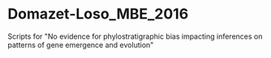 # Domazet-Loso_MBE_2016
Scripts for "No evidence for phylostratigraphic bias impacting inferences on patterns of gene emergence and evolution"
